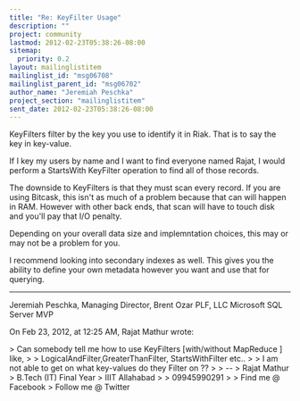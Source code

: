 ```yaml
---
title: "Re: KeyFilter Usage"
description: ""
project: community
lastmod: 2012-02-23T05:38:26-08:00
sitemap:
  priority: 0.2
layout: mailinglistitem
mailinglist_id: "msg06708"
mailinglist_parent_id: "msg06702"
author_name: "Jeremiah Peschka"
project_section: "mailinglistitem"
sent_date: 2012-02-23T05:38:26-08:00
---
```



KeyFilters filter by the key you use to identify it in Riak. That is to say the 
key in key-value.

If I key my users by name and I want to find everyone named Rajat, I would 
perform a StartsWith KeyFilter operation to find all of those records. 

The downside to KeyFilters is that they must scan every record. If you are 
using Bitcask, this isn't as much of a problem because that can will happen in 
RAM. However with other back ends, that scan will have to touch disk and you'll 
pay that I/O penalty.

Depending on your overall data size and implemntation choices, this may or may 
not be a problem for you.

I recommend looking into secondary indexes as well. This gives you the ability 
to define your own metadata however you want and use that for querying.

---
Jeremiah Peschka, Managing Director, Brent Ozar PLF, LLC
Microsoft SQL Server MVP

On Feb 23, 2012, at 12:25 AM, Rajat Mathur  wrote:

&gt; Can somebody tell me how to use KeyFilters [with/without MapReduce ] like, 
&gt; 
&gt; LogicalAndFilter,GreaterThanFilter, StartsWithFilter etc..
&gt; 
&gt; I am not able to get on what key-values do they Filter on ?? 
&gt; 
&gt; -- 
&gt; Rajat Mathur
&gt; B.Tech (IT) Final Year
&gt; IIIT Allahabad
&gt; 
&gt; 09945990291
&gt; 
&gt; Find me @ Facebook
&gt; Follow me @ Twitter
